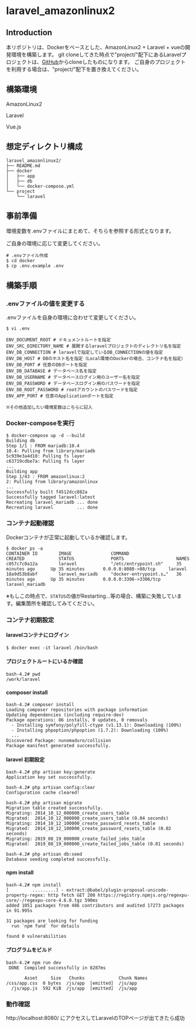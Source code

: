 # laravel_amazonlinux2

## Introduction

本リポジトリは、Dockerをベースとした、AmazonLinux2 + Laravel + vueの開発環境を構築します。
git cloneしてきた時点で"project/"配下にあるLaravelプロジェクトは、[GitHub](https://github.com/laravel/laravel)からcloneしたものになります。
ご自身のプロジェクトを利用する場合は、"project/"配下を置き換えてください。

## 構築環境

AmazonLinux2

Laravel

Vue.js

## 想定ディレクトリ構成

```
laravel_amazonlinux2/
├── README.md
├── docker
│   ├── app
│   ├── db
│   └── docker-compose.yml
└── project
    └── laravel
```

## 事前準備

環境変数を.envファイルにまとめて、そちらを参照する形式となります。

ご自身の環境に応じて変更してください。

```shell
# .envファイル作成
$ cd docker
$ cp .env.example .env
```

## 構築手順

### .envファイルの値を変更する

.envファイルを自身の環境に合わせて変更してください。

```shell
$ vi .env

ENV_DOCUMENT_ROOT # ドキュメントルートを指定　
ENV_SRC_DIRECTORY_NAME # 展開するlaravelプロジェクトのディレクトリ名を指定
ENV_DB_CONNECTION # laravelで指定しているDB_CONNECTIONの値を指定
ENV_DB_HOST # DBのホスト名を指定（Local環境のDockerの場合、コンテナ名を指定）
ENV_DB_PORT # 任意のDBポートを指定
ENV_DB_DATABASE # データベース名を指定
ENV_DB_USERNAME # データベースログイン用のユーザー名を指定
ENV_DB_PASSWORD # データベースログイン用のパスワードを指定
ENV_DB_ROOT_PASSWORD # rootアカウントのパスワードを指定
ENV_APP_PORT # 任意のApplicationポートを指定

※その他追加したい環境変数はこちらに記入

```

### Docker-composeを実行


```shell
$ docker-compose up -d --build
Building db
Step 1/1 : FROM mariadb:10.4
10.4: Pulling from library/mariadb
5c939e3a4d10: Pulling fs layer
c63719cdbe7a: Pulling fs layer
...
Building app
Step 1/43 : FROM amazonlinux:2
2: Pulling from library/amazonlinux
...
Successfully built f4512dcc882a
Successfully tagged laravel:latest
Recreating laravel_mariadb ... done
Recreating laravel         ... done
```

### コンテナ起動確認

Dockerコンテナが正常に起動しているか確認します。

```shell
$ docker ps -a
CONTAINER ID        IMAGE               COMMAND                  CREATED             STATUS              PORTS                    NAMES
c057c7c0a12a        laravel             "/etc/entrypoint.sh"     35 minutes ago      Up 35 minutes       0.0.0.0:8080->80/tcp     laravel
18a9d53b8abf        laravel_mariadb     "docker-entrypoint.s…"   36 minutes ago      Up 35 minutes       0.0.0.0:3306->3306/tcp   laravel_mariadb

```

※もしこの時点で、`STATUS`の値がRestarting...等の場合、構築に失敗しています。編集箇所を確認してみてください。

### コンテナ初期設定

#### laravelコンテナにログイン

```shell
$ docker exec -it laravel /bin/bash
```

#### プロジェクトルートにいるか確認

```shell
bash-4.2# pwd
/work/laravel
```

#### composer install

```shell
bash-4.2# composer install
Loading composer repositories with package information
Updating dependencies (including require-dev)
Package operations: 86 installs, 0 updates, 0 removals
  - Installing symfony/polyfill-ctype (v1.13.1): Downloading (100%)         
  - Installing phpoption/phpoption (1.7.2): Downloading (100%)
  ...
Discovered Package: nunomaduro/collision
Package manifest generated successfully.
```

#### laravel 初期設定

```shell
bash-4.2# php artisan key:generate
Application key set successfully.

bash-4.2# php artisan config:clear
Configuration cache cleared!

bash-4.2# php artisan migrate
Migration table created successfully.
Migrating: 2014_10_12_000000_create_users_table
Migrated:  2014_10_12_000000_create_users_table (0.04 seconds)
Migrating: 2014_10_12_100000_create_password_resets_table
Migrated:  2014_10_12_100000_create_password_resets_table (0.02 seconds)
Migrating: 2019_08_19_000000_create_failed_jobs_table
Migrated:  2019_08_19_000000_create_failed_jobs_table (0.01 seconds)

bash-4.2# php artisan db:seed
Database seeding completed successfully.
```

#### npm install

```shell
bash-4.2# npm install
[         .........] - extract:@babel/plugin-proposal-unicode-property-regex: http fetch GET 200 https://registry.npmjs.org/regexpu-core/-/regexpu-core-4.6.0.tgz 590ms
added 1051 packages from 486 contributors and audited 17273 packages in 91.995s

31 packages are looking for funding
  run `npm fund` for details

found 0 vulnerabilities
```

#### プログラムをビルド

```shell
bash-4.2# npm run dev
 DONE  Compiled successfully in 8287ms
 
       Asset     Size   Chunks             Chunk Names
/css/app.css  0 bytes  /js/app  [emitted]  /js/app
  /js/app.js  592 KiB  /js/app  [emitted]  /js/app

```

### 動作確認

http://localhost:8080/ にアクセスしてLaravelのTOPページが出てきたら成功

